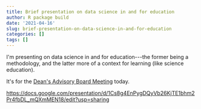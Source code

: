 ```yaml
---
title: Brief presentation on data science in and for education
author: R package build
date: '2021-04-16'
slug: brief-presentation-on-data-science-in-and-for-education
categories: []
tags: []
---
```


I'm presenting on data science in and for education---the former being a methodology,
and the latter more of a context for learning (like science education).

It's for the [Dean's Advisory Board Meeting](https://cehhs.utk.edu/deans-advisory-boards/) today.

https://docs.google.com/presentation/d/1Cs8g4EnPygDQyVb26KjTE1bhm2Pr4fbDL_mQXmMEN18/edit?usp=sharing